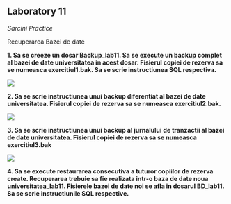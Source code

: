 
## Laboratory 11

*Sarcini Practice*

Recuperarea Bazei de date

**1. Sa se creeze un dosar Backup_lab11. Sa se execute un backup complet al bazei de date universitatea in acest dosar. Fisierul copiei de rezerva sa se numeasca exercitiul1.bak. Sa se scrie instructiunea SQL respectiva.**

![](https://github.com/nadiusa/Data_Base/blob/master/Lab11/lab11photos/11.1.PNG)

**2. Sa se scrie instructiunea unui backup diferentiat al bazei de date universitatea. Fisierul copiei de rezerva sa se numeasca exercitiul2.bak.**

![](https://github.com/nadiusa/Data_Base/blob/master/Lab11/lab11photos/11.2.PNG)

**3. Sa se scrie instructiunea unui backup al jurnalului de tranzactii al bazei de date universitatea. Fisierul copiei de rezerva sa se numeasca exercitiul3.bak**

![](https://github.com/nadiusa/Data_Base/blob/master/Lab11/lab11photos/11.3.PNG)

**4. Sa se execute restaurarea consecutiva a tuturor copiilor de rezerva create. Recuperarea trebuie sa fie realizata intr-o baza de date noua universitatea_lab11. Fisierele bazei de date noi se afla in dosarul BD_lab11. Sa se scrie instructiunile SQL respective.**
